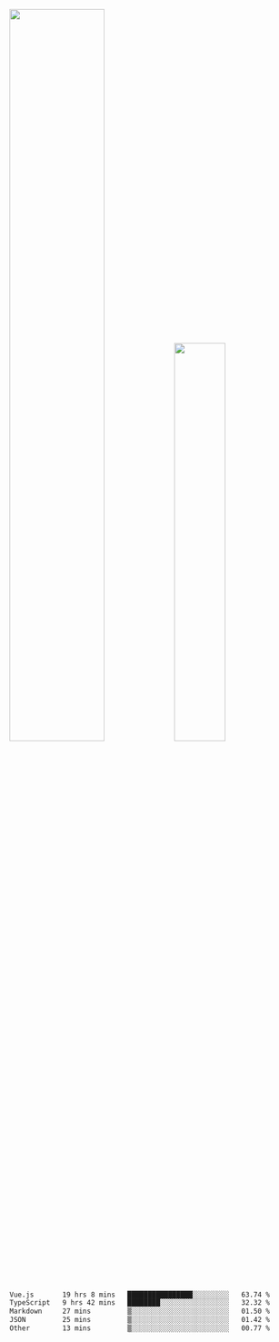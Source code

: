 <img align="" width="57.5%" src="https://github-readme-stats.vercel.app/api?username=Dream4ever&hide_title=true&hide_border=true&count_private=true&show_icons=true&include_all_commits=true&line_height=21" /><img align="" width="42.4%" src="https://github-readme-stats.vercel.app/api/top-langs/?username=Dream4ever&hide_title=true&count_private=true&show_icons=true&langs_count=6&hide_border=true&layout=compact" />

<!--START_SECTION:waka-->

```txt
Vue.js       19 hrs 8 mins   ████████████████░░░░░░░░░   63.74 %
TypeScript   9 hrs 42 mins   ████████░░░░░░░░░░░░░░░░░   32.32 %
Markdown     27 mins         ▒░░░░░░░░░░░░░░░░░░░░░░░░   01.50 %
JSON         25 mins         ▒░░░░░░░░░░░░░░░░░░░░░░░░   01.42 %
Other        13 mins         ▒░░░░░░░░░░░░░░░░░░░░░░░░   00.77 %
```

<!--END_SECTION:waka-->
